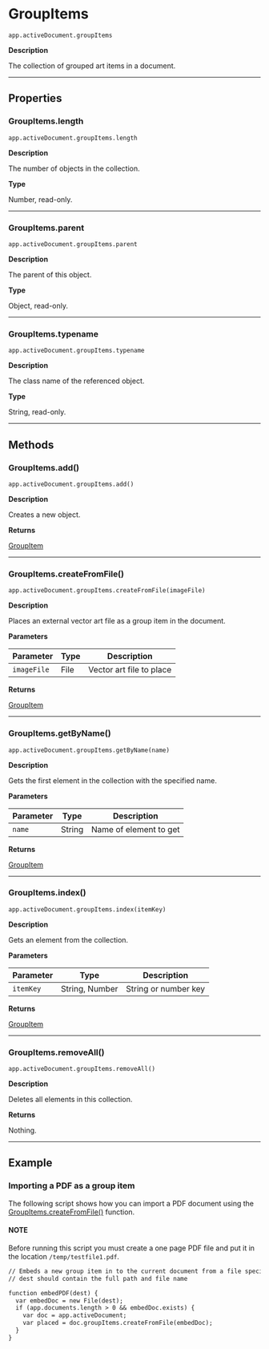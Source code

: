 <a id="jsobjref-groupitems"></a>

# GroupItems

`app.activeDocument.groupItems`

**Description**

The collection of grouped art items in a document.

---

## Properties

<a id="jsobjref-groupitems-length"></a>

### GroupItems.length

`app.activeDocument.groupItems.length`

**Description**

The number of objects in the collection.

**Type**

Number, read-only.

---

<a id="jsobjref-groupitems-parent"></a>

### GroupItems.parent

`app.activeDocument.groupItems.parent`

**Description**

The parent of this object.

**Type**

Object, read-only.

---

<a id="jsobjref-groupitems-typename"></a>

### GroupItems.typename

`app.activeDocument.groupItems.typename`

**Description**

The class name of the referenced object.

**Type**

String, read-only.

---

## Methods

<a id="jsobjref-groupitems-add"></a>

### GroupItems.add()

`app.activeDocument.groupItems.add()`

**Description**

Creates a new object.

**Returns**

[GroupItem](GroupItem.md#jsobjref-groupitem)

---

<a id="jsobjref-groupitems-createfromfile"></a>

### GroupItems.createFromFile()

`app.activeDocument.groupItems.createFromFile(imageFile)`

**Description**

Places an external vector art file as a group item in the document.

**Parameters**

| Parameter   | Type   | Description              |
|-------------|--------|--------------------------|
| `imageFile` | File   | Vector art file to place |

**Returns**

[GroupItem](GroupItem.md#jsobjref-groupitem)

---

<a id="jsobjref-groupitems-getbyname"></a>

### GroupItems.getByName()

`app.activeDocument.groupItems.getByName(name)`

**Description**

Gets the first element in the collection with the specified name.

**Parameters**

| Parameter   | Type   | Description            |
|-------------|--------|------------------------|
| `name`      | String | Name of element to get |

**Returns**

[GroupItem](GroupItem.md#jsobjref-groupitem)

---

<a id="jsobjref-groupitems-index"></a>

### GroupItems.index()

`app.activeDocument.groupItems.index(itemKey)`

**Description**

Gets an element from the collection.

**Parameters**

| Parameter   | Type           | Description          |
|-------------|----------------|----------------------|
| `itemKey`   | String, Number | String or number key |

**Returns**

[GroupItem](GroupItem.md#jsobjref-groupitem)

---

<a id="jsobjref-groupitems-removeall"></a>

### GroupItems.removeAll()

`app.activeDocument.groupItems.removeAll()`

**Description**

Deletes all elements in this collection.

**Returns**

Nothing.

---

## Example

### Importing a PDF as a group item

The following script shows how you can import a PDF document using the [GroupItems.createFromFile()](#jsobjref-groupitems-createfromfile) function.

#### NOTE
Before running this script you must create a one page PDF file and put it in the location `/temp/testfile1.pdf`.

```default
// Embeds a new group item in to the current document from a file specified by dest
// dest should contain the full path and file name

function embedPDF(dest) {
  var embedDoc = new File(dest);
  if (app.documents.length > 0 && embedDoc.exists) {
    var doc = app.activeDocument;
    var placed = doc.groupItems.createFromFile(embedDoc);
  }
}
```

